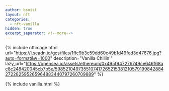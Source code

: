 ```yaml
---
author: bsoist
layout: nft
categories:
  - nft-vanilla
hidden: true
excerpt_separator: <!--more-->
---
```

{% include nftimage.html 
url="https://i.seadn.io/gcs/files/1ffc9b3c59dd60c49b1d49fed3d47676.jpg?auto=format&w=1000"
description="Vanilla Chillin'"
lazy_url="https://opensea.io/assets/ethereum/0x495f947276749ce646f68ac8c248420045cb7b5e/5985210497355107417265215381210579199842884272282595265964883440797260709889"
%}


<!--more-->
{% include vanilla.html %}
